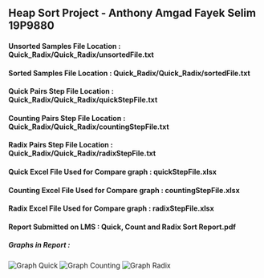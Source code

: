 ﻿## Heap Sort Project - Anthony Amgad Fayek Selim 19P9880
#### Unsorted Samples File Location : Quick_Radix/Quick_Radix/unsortedFile.txt
#### Sorted Samples File Location : Quick_Radix/Quick_Radix/sortedFile.txt
#### Quick Pairs Step File Location : Quick_Radix/Quick_Radix/quickStepFile.txt
#### Counting Pairs Step File Location : Quick_Radix/Quick_Radix/countingStepFile.txt
#### Radix Pairs Step File Location : Quick_Radix/Quick_Radix/radixStepFile.txt
#### Quick Excel File Used for Compare graph : quickStepFile.xlsx
#### Counting Excel File Used for Compare graph : countingStepFile.xlsx
#### Radix Excel File Used for Compare graph : radixStepFile.xlsx
#### Report Submitted on LMS : Quick, Count and Radix Sort Report.pdf

##### Graphs in Report :
![Graph Quick](https://i.ibb.co/vZxkQv6/Picture1.png)
![Graph Counting](https://i.ibb.co/kGdChhQ/Picture2.png)
![Graph Radix](https://i.ibb.co/PN3xRdc/Picture3.png)